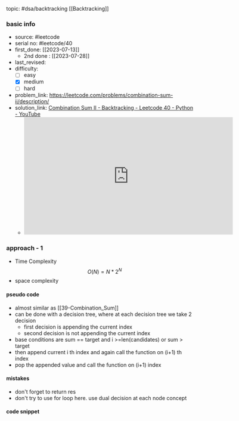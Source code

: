 topic: #dsa/backtracking [[Backtracking]]

### basic info
- source: #leetcode 
- serial no: #leetcode/40
- first_done: [[2023-07-13]]
	- 2nd done : [[2023-07-28]]
- last_revised:
- difficulty:
	- [ ] easy
	- [x] medium
	- [ ] hard
- problem_link: https://leetcode.com/problems/combination-sum-ii/description/
- solution_link: [Combination Sum II - Backtracking - Leetcode 40 - Python - YouTube](https://www.youtube.com/watch?v=rSA3t6BDDwg)
	- <iframe width="560" height="315" src="https://www.youtube.com/embed/rSA3t6BDDwg" title="YouTube video player" frameborder="0" allow="accelerometer; autoplay; clipboard-write; encrypted-media; gyroscope; picture-in-picture; web-share" allowfullscreen></iframe>

### approach - 1
- Time Complexity $$O(N) = N*2^N$$
- space complexity

#### pseudo code
- almost similar as [[39-Combination_Sum]]
- can be done with a decision tree, where at each decision tree we take 2 decision
	- first decision is appending the current index 
	- second decision is not appending the current index
- base conditions are sum == target and i >=len(candidates) or sum > target
- then append current i th index and again call the function on (i+1) th index
- pop the appended value and call the function on (i+1) index
#### mistakes
- don't forget to return res
- don't try to use for loop here. use dual decision at each node concept
#### code snippet
```python

```